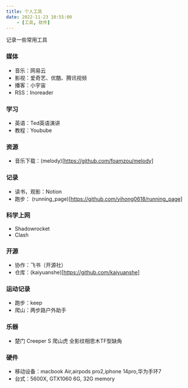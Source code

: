 ```yaml
---
title: 个人工具
date: 2022-11-23 10:55:00
    - [工具, 软件]
---
```

记录一些常用工具

### 媒体
- 音乐：网易云
- 影视：爱奇艺、优酷、腾讯视频
- 播客：小宇宙
- RSS：Inoreader

### 学习
- 英语：Ted英语演讲
- 教程：Youbube

### 资源
- 音乐下载：(melody)[https://github.com/foamzou/melody]

### 记录
- 读书，观影：Notion
- 跑步： (running_page)[https://github.com/yihong0618/running_page]

### 科学上网
- Shadowrocket
- Clash

### 开源
- 协作：飞书（开源社）
- 仓库：(kaiyuanshe)[https://github.com/kaiyuanshe]

### 运动记录
- 跑步：keep
- 爬山：两步路户外助手

### 乐器
- 楚门 Creeper S 爬山虎 全影纹相思木TF型缺角

### 硬件
- 移动设备：macbook Air,airpods pro2,iphone 14pro,华为手环7
- 台式：5600X, GTX1060 6G, 32G memory

